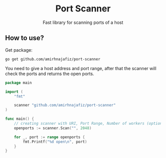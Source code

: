 <h1 align="center">
Port Scanner
</h1>

<p align="center">
Fast library for scanning ports of a host
</p>

## How to use?
Get package:
```shell
go get github.com/amirhnajafiz/port-scanner
```

You need to give a host address and port range, after that the scanner will 
check the ports and returns the open ports.

```go
package main

import (
    "fmt"

    scanner "github.com/amirhnajafiz/port-scanner"
)

func main() {
    // creating scanner with URI, Port Range, Number of workers (optional, default is 100)
    openports := scanner.Scan("", 2048)

    for _, port := range openports {
        fmt.Printf("%d open\n", port)
    }
}
```
